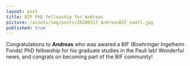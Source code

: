 ```yaml
---
layout: post
title: BIF PhD fellowship for Andreas 
picture: /assets/img/posts/20200317_AndreasBIF_small.jpg
published: true
---
```

Congratulations to **Andreas** who was awared a BIF (Boehringer Ingelheim Fonds) PhD fellowship for his graduate studies in the Pauli lab! Wonderful news, and congrats on becoming part of the BIF community!
